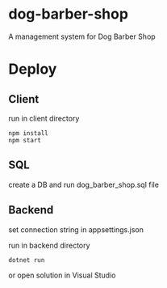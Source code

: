 # dog-barber-shop
A management system for Dog Barber Shop 

# Deploy

## Client
run in client directory
```
npm install
npm start
```
## SQL
create a DB and run dog_barber_shop.sql file

## Backend
set connection string in appsettings.json

run in backend directory
```
dotnet run
```
or open solution in Visual Studio

